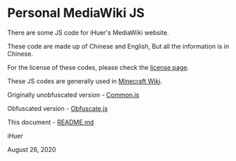 # Personal MediaWiki JS

There are some JS code for iHuer's MediaWiki website.

These code are made up of Chinese and English, But all the information is in Chinese.

For the license of these codes, please check the [license page](https://github.com/iHuer/Personal-MediaWiki-JS/blob/master/LICENSE).

These JS codes are generally used in [Minecraft Wiki](https://minecraft-zh.gamepedia.com/User:%E5%91%BC%E5%84%BF/common.js).

Originally unobfuscated version - [Common.js](https://github.com/iHuer/Personal-MediaWiki-JS/blob/master/Common.js)

Obfuscated version - [Obfuscate.js](https://github.com/iHuer/Personal-MediaWiki-JS/blob/master/Obfuscate.js)

This document - [README.md](https://github.com/iHuer/Personal-MediaWiki-JS/blob/master/README.md)

iHuer

August 26, 2020
